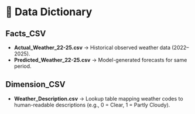 # 📖 Data Dictionary

## Facts_CSV
- **Actual_Weather_22-25.csv** → Historical observed weather data (2022–2025).
- **Predicted_Weather_22-25.csv** → Model-generated forecasts for same period.

## Dimension_CSV
- **Weather_Description.csv** → Lookup table mapping weather codes to human-readable descriptions (e.g., 0 = Clear, 1 = Partly Cloudy).
